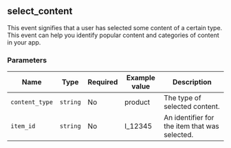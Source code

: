 <!-- order:18 -->
## select_content

This event signifies that a user has selected some content of a certain type. This event can help you identify popular content and categories of content in your app.

### Parameters





| Name           | Type     | Required | Example value | Description                                   |
| -------------- | -------- | -------- | ------------- | --------------------------------------------- |
| `content_type` | `string` | No       | product       | The type of selected content.                 |
| `item_id`      | `string` | No       | I_12345      | An identifier for the item that was selected. |
